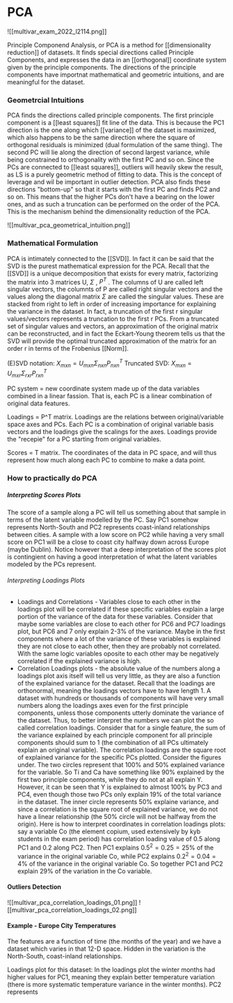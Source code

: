 # PCA

![[multivar_exam_2022_l2114.png]]

Principle Componend Analysis, or PCA is a method for [[dimensionality reduction]] of datasets. It finds special directions called Principle Components, and expresses the data in an [[orthogonal]] coordinate system given by the principle components. The directions of the principle components have importnat mathematical and geometric intuitions, and are meaningful for the dataset.

### Geometrcial Intuitions
PCA finds the directions called principle components. The first principle component is a [[least squares]] fit line of the data. This is because the PC1 direction is the one along which [[variance]] of the dataset is maximized, which also happens to be the same direction where the square of orthogonal residuals is minimized (dual formulation of the same thing). The second PC will lie along the direction of second largest variance, while being constrained to orthogonality with the first PC and so on. Since the PCs are connected to [[least squares]], outliers will heavily skew the result, as LS is a purely geometric method of fitting to data. This is the concept of leverage and wil be important in outlier detection. PCA also finds these directions "bottom-up" so that it starts with the first PC and finds PC2 and so on. This means that the higher PCs don't have a bearing on the lower ones, and as such a truncation can be performed on the order of the PCA. This is the mechanism behind the dimensionality reduction of the PCA.

![[multivar_pca_geometrical_intuition.png]]



### Mathematical Formulation
PCA is intimately connected to the [[SVD]]. In fact it can be said that the SVD is the purest mathematical expression for the PCA. Recall that the [[SVD]] is a unique decomposition that exists for every matrix, factorizing the matrix into 3 matrices U, $\Sigma$ , $P^T$ . The columns of U are called left singular vectors, the columnts of P are called right singular vectors and the values along the diagonal matrix $\Sigma$ are called the singular values. These are stacked from right to left in order of increasing importance for explaining the variance in the dataset. In fact, a truncation of the first r singular values/vectors represents a truncation to the first r PCs. From a truncated set of singular values and vectors, an approximation of the original matrix can be reconstructed, and in fact the Eckart-Young theorem tells us that the SVD will provide the optimal truncated approximation of the matrix for an order r in terms of the Frobenius [[Norm]].

(E)SVD notation:  $X_{m x n} = U_{mxn} \Sigma_{nxn} P^T_{nxn}$
Truncated SVD: $X_{m x n} = U_{mxr} \Sigma_{rxr} P^T_{rxn}$

PC system = new coordinate system made up of the data variables combined in a linear fassion. That is, each PC is a linear combination of original data features.

Loadings = P^T matrix. Loadings are the relations between original/variable space axes and PCs. Each PC is a combination of original variable basis vectors and the loadings give the scalings for the axes. Loadings provide the "recepie" for a PC starting from original variables.

Scores = T matrix. The coordinates of the data in PC space, and will thus represent how much along each PC to combine to make a data point.

### How to practically do PCA
##### Interpreting Scores Plots
The score of a sample along a PC will tell us something about that sample in terms of the latent variable modelled by the PC. Say PC1 somehow represents North-South and PC2 represents coast-inland relationships between cities. A sample with a low score on PC2 while having a very small score on PC1 will be a close to coast city halfway down across Europe (maybe Dublin). Notice however that a deep interpretation of the scores plot is contingient on having a good interpretation of what the latent variables modeled by the PCs represent.

###### Interpreting Loadings Plots
- Loadings and Correlations - Variables close to each other in the loadings plot will be correlated if these specific variables explain a large portion of the variance of the data for these variables. Consider that maybe some variables are close to each other for PC6 and PC7 loadings plot, but PC6 and 7 only explain 2-3% of the variance. Maybe in the first components where a lot of the variance of these variables is explained they are not close to each other, then they are probably not correlated. With the same logic variables oposite to each other may be negatively correlated if the explained variance is high.
- Correlation Loadings plots - the absolute value of the numbers along a loadings plot axis itself will tell us very little, as they are also a function of the explained variance for the dataset. Recall that the loadings are orthonormal, meaning the loadings vectors have to have length 1. A dataset with hundreds or thousands of components will have very small numbers along the loadings axes even for the first principle components, unless those components utterly dominate the variance of the dataset. Thus, to better interpret the numbers we can plot the so called correlation loadings. Consider that for a single feature, the sum of the variance explained by each principle component for all principle components should sum to 1 (the combination of all PCs ultimately explain an original variable). The correlation loadings are the square root of explained variance for the specific PCs plotted. Consider the figures under. The two circles represent that 100% and 50% explained variance for the variable. So Ti and Ca have something like 90% explained by the first two principle components, while they do not at all explain Y. However, it can be seen that Y is explained to almost 100% by PC3 and PC4, even though those two PCs only explain 19% of the total variance in the dataset. The inner circle represents 50% explaine variance, and since a correlation is the square root of explained variance, we do not have a linear relationship (the 50% circle will not be halfway from the origin). Here is how to interpret coordinates in correlation loadings plots: say a variable Co (the element copium, used extensively by kyb students in the exam period) has correlation loading value of 0.5 along PC1 and 0.2 along PC2. Then PC1 explains $0.5^2 = 0.25 = 25\%$ of the variance in the original variable Co, while PC2 explains $0.2^2 = 0.04 = 4\%$ of the variance in the original variable Co. So together PC1 and PC2 explain 29% of the variation in the Co variable.

 #### Outliers Detection
 
 

![[multivar_pca_correlation_loadings_01.png]] 
![[multivar_pca_correlation_loadings_02.png]]


#### Example - Europe City Temperatures

The features are a function of time (the months of the year) and we have a dataset which varies in that 12-D space. Hidden in the variation is the North-South, coast-inland relationships. 

Loadings plot for this dataset: 
In the loadings plot the winter months had higher values for PC1, meaning they explain better temperature variation (there is more systematic temperature variance in the winter months). PC2 represents 
